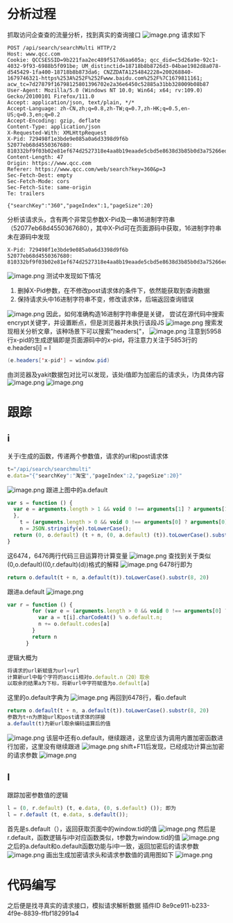 # 分析过程
抓取访问企查查的流量分析，找到真实的查询接口
![image.png](https://cdn.nlark.com/yuque/0/2023/png/28328736/1679821243800-69358422-3276-4802-bb28-8ed1184174da.png#averageHue=%23fbfafa&clientId=u64941258-761a-4&from=paste&height=838&id=uc71dd834&originHeight=838&originWidth=1512&originalType=binary&ratio=1&rotation=0&showTitle=false&size=209366&status=done&style=none&taskId=u88639952-7ff2-4661-8acf-6c36d73cf30&title=&width=1512)
请求如下
```http
POST /api/search/searchMulti HTTP/2
Host: www.qcc.com
Cookie: QCCSESSID=9b221faa2ec489f517d6aa605a; qcc_did=c5d26a9e-92c1-4032-9f93-6988b5f091be; UM_distinctid=18718b8b8726d3-04bae1982d8a078-d545429-1fa400-18718b8b873da6; CNZZDATA1254842228=200268840-1679746321-https%253A%252F%252Fwww.baidu.com%252F%7C1679811161; acw_tc=7d27879f16798125801396702e2a36e6450c52885a31bb328009b08b87
User-Agent: Mozilla/5.0 (Windows NT 10.0; Win64; x64; rv:109.0) Gecko/20100101 Firefox/111.0
Accept: application/json, text/plain, */*
Accept-Language: zh-CN,zh;q=0.8,zh-TW;q=0.7,zh-HK;q=0.5,en-US;q=0.3,en;q=0.2
Accept-Encoding: gzip, deflate
Content-Type: application/json
X-Requested-With: XMLHttpRequest
X-Pid: 729498f1e3bde9e085a0a6d3398d9f6b
52077eb68d4550367680: 810332bf9f03b02e81ef674d2527318e4aa8b19eaade5cbd5e8638d3b85b0d3a75266edb8314a87626cac1d9e6a2d0b0bf999183b597336c6dcdb1a30f2914ef
Content-Length: 47
Origin: https://www.qcc.com
Referer: https://www.qcc.com/web/search?key=360&p=3
Sec-Fetch-Dest: empty
Sec-Fetch-Mode: cors
Sec-Fetch-Site: same-origin
Te: trailers

{"searchKey":"360","pageIndex":1,"pageSize":20}
```
分析该请求头，含有两个非常见参数X-Pid及一串16进制字符串（52077eb68d4550367680），其中X-Pid可在页面源码中获取，16进制字符串未在源码中发现
```http
X-Pid: 729498f1e3bde9e085a0a6d3398d9f6b
52077eb68d4550367680: 810332bf9f03b02e81ef674d2527318e4aa8b19eaade5cbd5e8638d3b85b0d3a75266edb8314a87626cac1d9e6a2d0b0bf999183b597336c6dcdb1a30f2914ef
```
![image.png](https://cdn.nlark.com/yuque/0/2023/png/28328736/1679821415525-b7289992-b07c-481d-99b8-f8f65854f545.png#averageHue=%23f0f0f0&clientId=u64941258-761a-4&from=paste&height=82&id=ud4f4059c&originHeight=82&originWidth=1358&originalType=binary&ratio=1&rotation=0&showTitle=false&size=8628&status=done&style=none&taskId=ua3d975bd-a366-46ec-8ca4-4298eec5493&title=&width=1358)
测试中发现如下情况

1. 删掉X-Pid参数，在不修改post请求体的条件下，依然能获取到查询数据
2. 保持请求头中16进制字符串不变，修改请求体，后端返回查询错误

![image.png](https://cdn.nlark.com/yuque/0/2023/png/28328736/1679821702740-9f2d6407-147d-4499-a060-f41ccea2d798.png#averageHue=%23f9f7f7&clientId=u64941258-761a-4&from=paste&height=599&id=ua4f5cd14&originHeight=599&originWidth=1324&originalType=binary&ratio=1&rotation=0&showTitle=false&size=146340&status=done&style=none&taskId=ub8e31c5d-d1d0-4603-9de1-8e10e709f20&title=&width=1324)
因此，如何准确构造16进制字符串便是关键，
尝试在源代码中搜索encrypt关键字，并设置断点，但是浏览器并未执行该段JS
![image.png](https://cdn.nlark.com/yuque/0/2023/png/28328736/1681029696214-967772a3-e252-43fe-a4b5-edebb120357e.png#averageHue=%23fefefc&clientId=u568f7325-ad2a-4&from=paste&height=860&id=udb7ec236&originHeight=860&originWidth=765&originalType=binary&ratio=1&rotation=0&showTitle=false&size=89048&status=done&style=none&taskId=u252fe2ad-a935-48f8-95fd-84e2a5a00ae&title=&width=765)
搜索发现相关分析文章，该种场景下可以搜索"headers["，
![image.png](https://cdn.nlark.com/yuque/0/2023/png/28328736/1681029812662-2e0b2579-5eb4-476e-838a-8a72f5dc7ab0.png#averageHue=%23f2d987&clientId=u568f7325-ad2a-4&from=paste&height=203&id=ue836ffdd&originHeight=203&originWidth=485&originalType=binary&ratio=1&rotation=0&showTitle=false&size=19951&status=done&style=none&taskId=ufa49ca7e-f5aa-46ce-815d-4668af62956&title=&width=485)
注意到5958行x-pid的生成逻辑即是页面源码中的x-pid，将注意力关注于5853行的e.headers[i] = l
```java
(e.headers['x-pid'] = window.pid)
```
由浏览器及yakit数据包对比可以发现，该处i值即为加密后的请求头，l为具体内容
![image.png](https://cdn.nlark.com/yuque/0/2023/png/28328736/1681030105802-e5af4594-5b43-45a2-be3a-e059531f85bb.png#averageHue=%23f4e9bc&clientId=u568f7325-ad2a-4&from=paste&height=515&id=uf0387278&originHeight=515&originWidth=774&originalType=binary&ratio=1&rotation=0&showTitle=false&size=79239&status=done&style=none&taskId=u9c16f0c8-77b8-4c58-ad11-5d1e8f1f64a&title=&width=774)
![image.png](https://cdn.nlark.com/yuque/0/2023/png/28328736/1681030421411-c29e3503-e5ff-4230-a6dd-209995adee5e.png#averageHue=%23e8eef3&clientId=u568f7325-ad2a-4&from=paste&height=375&id=ue3711d37&originHeight=375&originWidth=758&originalType=binary&ratio=1&rotation=0&showTitle=false&size=59172&status=done&style=none&taskId=uf547d33c-4f1b-468d-ba1f-12592958b97&title=&width=758)
# 跟踪
## i
关于i生成的函数，传递两个参数值，请求的url和post请求体
```javascript
t="/api/search/searchmulti"
e.data="{"searchKey":"淘宝","pageIndex":2,"pageSize":20}"
```
![image.png](https://cdn.nlark.com/yuque/0/2023/png/28328736/1681093210224-92e767cc-ed3d-414c-a6ce-5d25a32802a9.png#averageHue=%23fefdfd&clientId=u145fcc00-2d23-4&from=paste&height=497&id=u2c39cb63&originHeight=497&originWidth=708&originalType=binary&ratio=1&rotation=0&showTitle=false&size=61114&status=done&style=none&taskId=ua0b65187-9eff-45f2-8a4d-70a9523c2fa&title=&width=708)
跟进上图中的a.default
```javascript
var s = function () {
  var e = arguments.length > 1 && void 0 !== arguments[1] ? arguments[1] : {
  },
    t = (arguments.length > 0 && void 0 !== arguments[0] ? arguments[0] : '/').toLowerCase(),
    n = JSON.stringify(e).toLowerCase();
  return (0, o.default) (t + n, (0, a.default) (t)).toLowerCase().substr(8, 20)
}
```
这6474，6476两行代码三目运算符计算变量
![image.png](https://cdn.nlark.com/yuque/0/2023/png/28328736/1681093980829-e0a2d5a4-97f4-4e60-bf51-401cb0a9cb02.png#averageHue=%23fefcfc&clientId=u145fcc00-2d23-4&from=paste&height=328&id=u5ade7d66&originHeight=328&originWidth=814&originalType=binary&ratio=1&rotation=0&showTitle=false&size=42076&status=done&style=none&taskId=u2f3cf64d-f333-49e3-a8cc-20eb07f165d&title=&width=814)
查找到关于类似(0,o.default)((0,r.default)(d))格式的解释
![image.png](https://cdn.nlark.com/yuque/0/2023/png/28328736/1681054263146-9a599238-681a-4779-8082-4465139c448c.png#averageHue=%23fcfbfa&clientId=u2381ffce-0b63-4&from=paste&height=229&id=iV0j6&originHeight=229&originWidth=928&originalType=binary&ratio=1&rotation=0&showTitle=false&size=24545&status=done&style=none&taskId=ua5da2ca7-7ba5-4d6a-9f92-6184a524f47&title=&width=928)
6478行即为
```javascript
return o.default(t + n, a.default(t)).toLowerCase().substr(8, 20)
```
跟进a.default
![image.png](https://cdn.nlark.com/yuque/0/2023/png/28328736/1681095439534-51e160ea-b3a3-4a80-8580-7ad772650076.png#averageHue=%23fefcfb&clientId=u145fcc00-2d23-4&from=paste&height=343&id=uae81abe0&originHeight=343&originWidth=859&originalType=binary&ratio=1&rotation=0&showTitle=false&size=41491&status=done&style=none&taskId=ua96581eb-7a77-4f27-9874-2bef15c2f4a&title=&width=859)
```javascript
var r = function () {
        for (var e = (arguments.length > 0 && void 0 !== arguments[0] ? arguments[0] : '/').toLowerCase(), t = e + e, n = '', i = 0; i < t.length; ++i) {
          var a = t[i].charCodeAt() % o.default.n;
          n += o.default.codes[a]
        }
        return n
      }
```
逻辑大概为
```javascript
将请求的url新赋值为url+url
计算新url中每个字符的ascii相对o.default.n（20）取余
以取余的结果a为下标，将新url中字符赋值为o.default[a]
```
这里的o.default字典为
![image.png](https://cdn.nlark.com/yuque/0/2023/png/28328736/1681096003260-568d8922-56b5-4a4a-89e7-5b7ec871dd90.png#averageHue=%23fefefe&clientId=u145fcc00-2d23-4&from=paste&height=327&id=u0e4fb18c&originHeight=327&originWidth=787&originalType=binary&ratio=1&rotation=0&showTitle=false&size=12233&status=done&style=none&taskId=u8fd806af-00aa-400b-ab2d-0b143b12cf7&title=&width=787)
再回到6478行，看o.default
```javascript
return o.default(t + n, a.default(t)).toLowerCase().substr(8, 20)
参数为t+n为原始url和post请求体的拼接
a.default(t)为新url取余编码运算后的值
```
![image.png](https://cdn.nlark.com/yuque/0/2023/png/28328736/1681097003908-46217b95-4dc4-4a57-b2cc-cc3040ca283b.png#averageHue=%23fefcfb&clientId=u145fcc00-2d23-4&from=paste&height=125&id=ude72ad9c&originHeight=125&originWidth=829&originalType=binary&ratio=1&rotation=0&showTitle=false&size=18864&status=done&style=none&taskId=ue6985647-6ae6-40db-baec-afa2ebfdd8d&title=&width=829)
该层中还有o.default，继续跟进，这里应该为调用内置加密函数进行加密，这里没有继续跟进
![image.png](https://cdn.nlark.com/yuque/0/2023/png/28328736/1681097140341-01cede2f-1daf-48d2-9e9f-468952769462.png#averageHue=%23fefefd&clientId=u145fcc00-2d23-4&from=paste&height=93&id=u82a822a5&originHeight=93&originWidth=825&originalType=binary&ratio=1&rotation=0&showTitle=false&size=13368&status=done&style=none&taskId=u03b28ba4-9c6b-4ded-8adf-8e0c56e4e70&title=&width=825)
shift+F11后发现，已经成功计算出加密的请求参数
![image.png](https://cdn.nlark.com/yuque/0/2023/png/28328736/1681097647994-d11371f7-50f1-47af-9bde-085a6eca6051.png#averageHue=%23fefdfd&clientId=u145fcc00-2d23-4&from=paste&height=244&id=udece4d55&originHeight=244&originWidth=855&originalType=binary&ratio=1&rotation=0&showTitle=false&size=34585&status=done&style=none&taskId=uc7f0ed8a-df07-4d6d-8f1b-8431f2a2e7e&title=&width=855)
## l
跟踪加密参数值的逻辑
```javascript
l = (0, r.default) (t, e.data, (0, s.default) ()); 即为
l = r.default (t, e.data, s.default());
```
首先是s.default（），返回获取页面中的window.tid的值
![image.png](https://cdn.nlark.com/yuque/0/2023/png/28328736/1681099074859-2378d255-9866-4701-8056-b5fc2d8c6a07.png#averageHue=%23fefcfc&clientId=u145fcc00-2d23-4&from=paste&height=459&id=u97dd3ab9&originHeight=459&originWidth=811&originalType=binary&ratio=1&rotation=0&showTitle=false&size=42030&status=done&style=none&taskId=u2ff4d72e-f676-4c26-8807-07424831981&title=&width=811)
然后是r.default，函数逻辑与i中对应函数类似，t参数为window.tid的值
![image.png](https://cdn.nlark.com/yuque/0/2023/png/28328736/1681106554030-192d0585-41bf-4bd1-a65e-ea2fd65c3ba7.png#averageHue=%23fefcfc&clientId=u145fcc00-2d23-4&from=paste&height=249&id=udc7f5696&originHeight=249&originWidth=816&originalType=binary&ratio=1&rotation=0&showTitle=false&size=32970&status=done&style=none&taskId=u69743939-6945-4609-ae78-4b496441cc0&title=&width=816)
之后的a.default和o.default函数功能与i中一致，返回加密后的请求参数
![image.png](https://cdn.nlark.com/yuque/0/2023/png/28328736/1681108175765-a71972e2-1bfd-4cfa-8be5-dc6010a514c7.png#averageHue=%23e4c58e&clientId=u145fcc00-2d23-4&from=paste&height=249&id=u4d2daf5f&originHeight=249&originWidth=945&originalType=binary&ratio=1&rotation=0&showTitle=false&size=42840&status=done&style=none&taskId=u1a40b938-07ed-4237-b096-ac89b306305&title=&width=945)
画出生成加密请求头和请求参数值的调用图如下
![image.png](https://cdn.nlark.com/yuque/0/2023/png/28328736/1681107573073-8076de35-02a3-44f6-aa66-23299a232ddd.png#averageHue=%23f9f9f9&clientId=u145fcc00-2d23-4&from=paste&height=1005&id=ue035a5b9&originHeight=1005&originWidth=2285&originalType=binary&ratio=1&rotation=0&showTitle=false&size=171675&status=done&style=none&taskId=ua091617d-b738-4034-bc92-4390dc9bf73&title=&width=2285)
# 代码编写
之后便是找寻真实的请求接口，模拟请求解析数据
插件ID 8e9ce911-b233-4f9e-8839-ffbf182991a4
